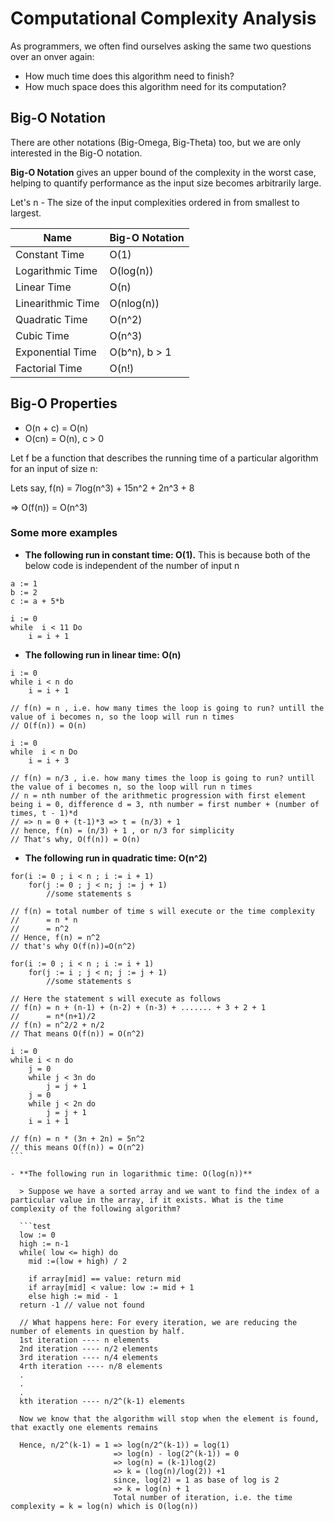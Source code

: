 # Computational Complexity Analysis

As programmers, we often find ourselves asking the same two questions over an onver again:

- How much time does this algorithm need to finish?
- How much space does this algorithm need for its computation?

## Big-O Notation

There are other notations (Big-Omega, Big-Theta) too, but we are only interested in the Big-O notation.

**Big-O Notation** gives an upper bound of the complexity in the worst case, helping to quantify performance as the input size becomes arbitrarily large.

Let's n - The size of the input complexities ordered in from smallest to largest.

| Name              | Big-O Notation |
| ----------------- | -------------- |
| Constant Time     | O(1)           |
| Logarithmic Time  | O(log(n))      |
| Linear Time       | O(n)           |
| Linearithmic Time | O(nlog(n))     |
| Quadratic Time    | O(n^2)         |
| Cubic Time        | O(n^3)         |
| Exponential Time  | O(b^n), b > 1  |
| Factorial Time    | O(n!)          |

## Big-O Properties

- O(n + c) = O(n)
- O(cn) = O(n), c > 0

Let f be a function that describes the running time of a particular algorithm for an input of size n:

Lets say, f(n) = 7log(n^3) + 15n^2 + 2n^3 + 8

=> O(f(n)) = O(n^3)

### Some more examples

- **The following run in constant time: O(1).** This is because both of the below code is independent of the number of input n

```test
a := 1
b := 2
c := a + 5*b
```

```test
i := 0
while  i < 11 Do
    i = i + 1
```

- **The following run in linear time: O(n)**

```test
i := 0
while i < n do
    i = i + 1

// f(n) = n , i.e. how many times the loop is going to run? untill the value of i becomes n, so the loop will run n times
// O(f(n)) = O(n)
```

```test
i := 0
while  i < n Do
    i = i + 3

// f(n) = n/3 , i.e. how many times the loop is going to run? untill the value of i becomes n, so the loop will run n times
// n = nth number of the arithmetic progression with first element being i = 0, difference d = 3, nth number = first number + (number of times, t - 1)*d
// => n = 0 + (t-1)*3 => t = (n/3) + 1
// hence, f(n) = (n/3) + 1 , or n/3 for simplicity
// That's why, O(f(n)) = O(n)
```

- **The following run in quadratic time: O(n^2)**

```test
for(i := 0 ; i < n ; i := i + 1)
    for(j := 0 ; j < n; j := j + 1)
        //some statements s

// f(n) = total number of time s will execute or the time complexity
//      = n * n
//      = n^2
// Hence, f(n) = n^2
// that's why O(f(n))=O(n^2)

```

```test
for(i := 0 ; i < n ; i := i + 1)
    for(j := i ; j < n; j := j + 1)
        //some statements s

// Here the statement s will execute as follows
// f(n) = n + (n-1) + (n-2) + (n-3) + ....... + 3 + 2 + 1
//      = n*(n+1)/2
// f(n) = n^2/2 + n/2
// That means O(f(n)) = O(n^2)
```

````test
i := 0
while i < n do
    j = 0
    while j < 3n do
        j = j + 1
    j = 0
    while j < 2n do
        j = j + 1
    i = i + 1

// f(n) = n * (3n + 2n) = 5n^2
// this means O(f(n)) = O(n^2)
```

- **The following run in logarithmic time: O(log(n))**

  > Suppose we have a sorted array and we want to find the index of a particular value in the array, if it exists. What is the time complexity of the following algorithm?

  ```test
  low := 0
  high := n-1
  while( low <= high) do
    mid :=(low + high) / 2

    if array[mid] == value: return mid
    if array[mid] < value: low := mid + 1
    else high := mid - 1
  return -1 // value not found

  // What happens here: For every iteration, we are reducing the number of elements in question by half.
  1st iteration ---- n elements
  2nd iteration ---- n/2 elements
  3rd iteration ---- n/4 elements
  4rth iteration ---- n/8 elements
  .
  .
  .
  kth iteration ---- n/2^(k-1) elements

  Now we know that the algorithm will stop when the element is found, that exactly one elements remains

  Hence, n/2^(k-1) = 1 => log(n/2^(k-1)) = log(1)
                       => log(n) - log(2^(k-1)) = 0
                       => log(n) = (k-1)log(2)
                       => k = (log(n)/log(2)) +1
                       since, log(2) = 1 as base of log is 2
                       => k = log(n) + 1
                       Total number of iteration, i.e. the time complexity = k = log(n) which is O(log(n))
````
